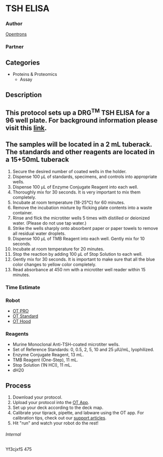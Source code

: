 # TSH ELISA

### Author
[Opentrons](https://opentrons.com/)

### Partner

## Categories
* Proteins & Proteomics
	* Assay

## Description
This protocol sets up a DRG<sup>TM</sup> TSH ELISA for a 96 well plate. For background
information please visit this [link](https://www.sceti.co.jp/images/psearch/pdf/DRG_EIA1782_p.pdf).
---
The samples will be located in a 2 mL tuberack.
The standards and other reagents are located in a 15+50mL tuberack
---
1. Secure the desired number of coated wells in the holder.
2. Dispense 100 µL of standards, specimens, and controls into appropriate wells.
3. Dispense 100 µL of Enzyme Conjugate Reagent into each well.
4. Thoroughly mix for 30 seconds. It is very important to mix them completely.
5. Incubate at room temperature (18-25°C) for 60 minutes.
6. Remove the incubation mixture by flicking plate contents into a waste container.
7. Rinse and flick the microtiter wells 5 times with distilled or deionized water. (Please do not use tap water.)
8. Strike the wells sharply onto absorbent paper or paper towels to remove all residual water droplets.
9. Dispense 100 µL of TMB Reagent into each well. Gently mix for 10 seconds.
10. Incubate at room temperature for 20 minutes.
11. Stop the reaction by adding 100 µL of Stop Solution to each well.
12. Gently mix for 30 seconds. It is important to make sure that all the blue color changes to yellow color
completely.
13. Read absorbance at 450 nm with a microtiter well reader within 15 minutes.

### Time Estimate

### Robot
* [OT PRO](https://opentrons.com/ot-one-pro)
* [OT Standard](https://opentrons.com/ot-one-standard)
* [OT Hood](http://opentrons.com/robots/ot-one-s-hood)

### Reagents
* Murine Monoclonal Anti-TSH-coated microtiter wells.
* Set of Reference Standards: 0, 0.5, 2, 5, 10 and 25 µIU/mL, lyophilized.
* Enzyme Conjugate Reagent, 13 mL.
* TMB Reagent (One-Step), 11 mL.
* Stop Solution (1N HCl), 11 mL.
* dH20

## Process
1. Download your protocol.
2. Upload your protocol into the [OT App](http://opentrons.com/ot-app).
3. Set up your deck according to the deck map.
4. Calibrate your tiprack, pipette, and labware using the OT app. For calibration tips, check out our [support articles](https://support.opentrons.com/getting-started/software-setup/calibrating-the-pipettes).
5. Hit "run" and watch your robot do the rest!


###### Internal
Yf3cjxfS
475

